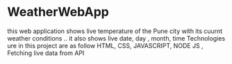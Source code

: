 # WeatherWebApp

this web application shows live temperature of the Pune city with its cuurnt weather conditions .. it also shows live date, day , month, time 
Technologies ure in this project are as follow
HTML, CSS, JAVASCRIPT, NODE JS ,
Fetching live data from API
